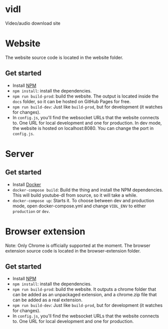# vidl
Video/audio download site

# Website
The website source code is located in the website folder.
## Get started
- Install [NPM](https://www.npmjs.com/get-npm)
- `npm install`: install the dependencies.
- `npm run build-prod`: build the website. The output is located inside the `docs` folder, so it can be hosted on GitHub Pages for free.
- `npm run build-dev`: Just like `build-prod`, but for development (it watches for changes).
- In `config.js`, you'll find the websocket URLs that the website connects to. One URL for local development and one for production.
In dev mode, the website is hosted on localhost:8080. You can change the port in `config.js`.

# Server
## Get started
- Install [Docker](https://store.docker.com/search?type=edition&offering=community)
- `docker-compose build`: Build the thing and install the NPM dependencies. This will build youtube-dl from source, so it will take a while.
- `docker-compose up`: Starts it. To choose between dev and production mode, open docker-compose.yml and change `VIDL_ENV` to either `production` or `dev`.

# Browser extension
Note: Only Chrome is officially supported at the moment.
The browser extension source code is located in the browser-extension folder.
## Get started
- Install [NPM](https://www.npmjs.com/get-npm)
- `npm install`: install the dependencies.
- `npm run build-prod`: build the website. It outputs a chrome folder that can be added as an unpackaged extension, and a chrome.zip file that can be added as a real extension.
- `npm run build-dev`: Just like `build-prod`, but for development (it watches for changes).
- In `config.js`, you'll find the websocket URLs that the website connects to. One URL for local development and one for production.
